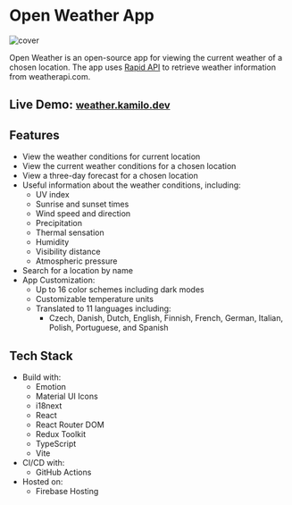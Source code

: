 # Open Weather App

![cover]

Open Weather is an open-source app for viewing the current weather of a chosen location.
The app uses [Rapid API] to retrieve weather information from weatherapi.com.

## Live Demo: <small>[weather.kamilo.dev]</small>

## Features

- View the weather conditions for current location
- View the current weather conditions for a chosen location
- View a three-day forecast for a chosen location
- Useful information about the weather conditions, including:
  - UV index
  - Sunrise and sunset times
  - Wind speed and direction
  - Precipitation
  - Thermal sensation
  - Humidity
  - Visibility distance
  - Atmospheric pressure
- Search for a location by name
- App Customization:
  - Up to 16 color schemes including dark modes
  - Customizable temperature units
  - Translated to 11 languages including:
    - Czech, Danish, Dutch, English, Finnish, French, German, Italian, Polish,
      Portuguese, and Spanish

## Tech Stack

- Build with:
  - Emotion
  - Material UI Icons
  - i18next
  - React
  - React Router DOM
  - Redux Toolkit
  - TypeScript
  - Vite
- CI/CD with:
  - GitHub Actions
- Hosted on:
  - Firebase Hosting

[cover]: https://repository-images.githubusercontent.com/494268402/c9300911-d591-4cd0-9299-460aaa493b7c
[Rapid API]: https://rapidapi.com/user/weatherapi
[weather.kamilo.dev]: https://weather.kamilo.dev
